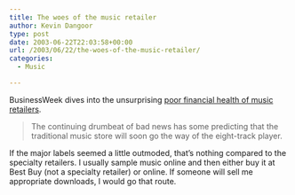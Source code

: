 ```yaml
---
title: The woes of the music retailer
author: Kevin Dangoor
type: post
date: 2003-06-22T22:03:58+00:00
url: /2003/06/22/the-woes-of-the-music-retailer/
categories:
  - Music

---
```

BusinessWeek dives into the unsurprising [poor financial health of music retailers][1].

> The continuing drumbeat of bad news has some predicting that the traditional music store will soon go the way of the eight-track player.

If the major labels seemed a little outmoded, that&#8217;s nothing compared to the specialty retailers. I usually sample music online and then either buy it at Best Buy (not a specialty retailer) or online. If someone will sell me appropriate downloads, I would go that route.

 [1]: http://www.businessweek.com/magazine/content/03_25/b3838044.htm "BW Online | June 23, 2003 | Taps for Music Retailers?"